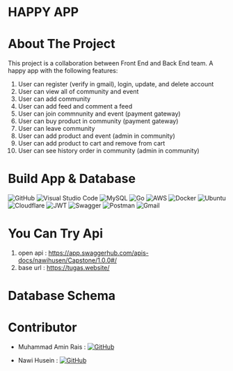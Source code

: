 # HAPPY APP

# About The Project

This project is a collaboration between Front End and Back End team.
A happy app with the following features:
1. User can register (verify in gmail), login, update, and delete account
2. User can view all of community and event 
3. User can add community
4. User can add feed and comment a feed
5. User can join commnunity and event (payment gateway)
6. User can buy product in community (payment gateway)
7. User can leave community
8. User can add product and event (admin in community)
9. User can add product to cart and remove from cart
10. User can see history order in community (admin in community)

# Build App & Database
![GitHub](https://img.shields.io/badge/github-%23121011.svg?style=for-the-badge&logo=github&logoColor=white)
![Visual Studio Code](https://img.shields.io/badge/Visual%20Studio%20Code-0078d7.svg?style=for-the-badge&logo=visual-studio-code&logoColor=white)
![MySQL](https://img.shields.io/badge/mysql-%2300f.svg?style=for-the-badge&logo=mysql&logoColor=white)
![Go](https://img.shields.io/badge/go-%2300ADD8.svg?style=for-the-badge&logo=go&logoColor=white)
![AWS](https://img.shields.io/badge/AWS-%23FF9900.svg?style=for-the-badge&logo=amazon-aws&logoColor=white)
![Docker](https://img.shields.io/badge/docker-%230db7ed.svg?style=for-the-badge&logo=docker&logoColor=white)
![Ubuntu](https://img.shields.io/badge/Ubuntu-E95420?style=for-the-badge&logo=ubuntu&logoColor=white)
![Cloudflare](https://img.shields.io/badge/Cloudflare-F38020?style=for-the-badge&logo=Cloudflare&logoColor=white)
![JWT](https://img.shields.io/badge/JWT-black?style=for-the-badge&logo=JSON%20web%20tokens)
![Swagger](https://img.shields.io/badge/-Swagger-%23Clojure?style=for-the-badge&logo=swagger&logoColor=white)
![Postman](https://img.shields.io/badge/Postman-FF6C37?style=for-the-badge&logo=postman&logoColor=white)
![Gmail](https://img.shields.io/badge/Gmail-FF6C37?style=for-the-badge&logo=postman&logoColor=white)


# You Can Try Api
1. open api : https://app.swaggerhub.com/apis-docs/nawihusen/Capstone/1.0.0#/
2. base url : https://tugas.website/

# Database Schema


# Contributor
- Muhammad Amin Rais  :  [![GitHub](https://img.shields.io/badge/amin-rais-%23121011.svg?style=for-the-badge&logo=github&logoColor=white)](https://github.com/Aminrais-dev)

- Nawi Husein  :  [![GitHub](https://img.shields.io/badge/nawi-husein-%23121011.svg?style=for-the-badge&logo=github&logoColor=white)](https://github.com/nawihusen)





